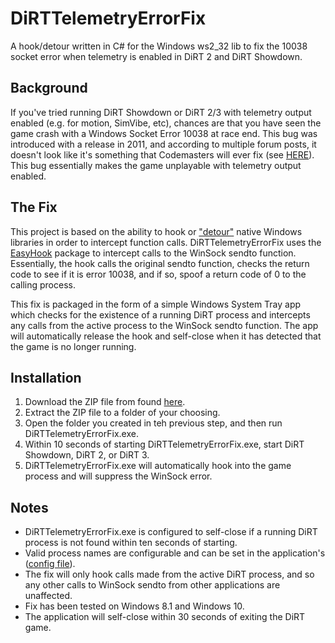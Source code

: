 # DiRTTelemetryErrorFix
A hook/detour written in C# for the Windows ws2_32 lib to fix the 10038 socket error when telemetry is enabled in DiRT 2 and DiRT Showdown.

Background
----------
If you've tried running DiRT Showdown or DiRT 2/3 with telemetry output enabled (e.g. for motion, SimVibe, etc), chances are that you have seen the game crash with a Windows Socket Error 10038 at race end. This bug was introduced with a release in 2011, and according to multiple forum posts, it doesn't look like it's something that Codemasters will ever fix (see [HERE](http://forums.codemasters.com/discussion/183/dirt-3-telemetry-and-motion-simulator-bug)). This bug essentially makes the game unplayable with telemetry output enabled.

The Fix
-------
This project is based on the ability to hook or ["detour"](http://research.microsoft.com/en-us/projects/detours/) native Windows libraries in order to intercept function calls. DiRTTelemetryErrorFix uses the [EasyHook](https://github.com/EasyHook/EasyHook) package to intercept calls to the WinSock sendto function. Essentially, the hook calls the original sendto function, checks the return code to see if it is error 10038, and if so, spoof a return code of 0 to the calling process.

This fix is packaged in the form of a simple Windows System Tray app which checks for the existence of a running DiRT process and intercepts any calls from the active process to the WinSock sendto function. The app will automatically release the hook and self-close when it has detected that the game is no longer running.

Installation
------------
1) Download the ZIP file from found [here](https://github.com/RoccoC/DiRTTelemetryErrorFix/blob/master/bin/DiRTTelemetryErrorFix_Release.zip?raw=true).
2) Extract the ZIP file to a folder of your choosing.
3) Open the folder you created in teh previous step, and then run DiRTTelemetryErrorFix.exe.
4) Within 10 seconds of starting DiRTTelemetryErrorFix.exe, start DiRT Showdown, DiRT 2, or DiRT 3.
5) DiRTTelemetryErrorFix.exe will automatically hook into the game process and will suppress the WinSock error.

Notes
-----
* DiRTTelemetryErrorFix.exe is configured to self-close if a running DiRT process is not found within ten seconds of starting.
* Valid process names are configurable and can be set in the application's ([config file](https://github.com/RoccoC/DiRTTelemetryErrorFix/blob/master/src/DiRTTelemetryErrorFix/App.config)).
* The fix will only hook calls made from the active DiRT process, and so any other calls to WinSock sendto from other applications are unaffected.
* Fix has been tested on Windows 8.1 and Windows 10.
* The application will self-close within 30 seconds of exiting the DiRT game.

